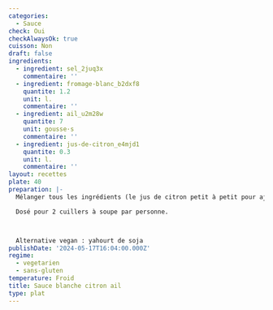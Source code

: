 ```yaml
---
categories:
  - Sauce
check: Oui
checkAlwaysOk: true
cuisson: Non
draft: false
ingredients:
  - ingredient: sel_2juq3x
    commentaire: ''
  - ingredient: fromage-blanc_b2dxf8
    quantite: 1.2
    unit: l.
    commentaire: ''
  - ingredient: ail_u2m28w
    quantite: 7
    unit: gousse·s
    commentaire: ''
  - ingredient: jus-de-citron_e4mjd1
    quantite: 0.3
    unit: l.
    commentaire: ''
layout: recettes
plate: 40
preparation: |-
  Mélanger tous les ingrédients (le jus de citron petit à petit pour ajuster au goût). Ajuster l'assaisonnement.

  Dosé pour 2 cuillers à soupe par personne.



  Alternative vegan : yahourt de soja
publishDate: '2024-05-17T16:04:00.000Z'
regime:
  - vegetarien
  - sans-gluten
temperature: Froid
title: Sauce blanche citron ail
type: plat
---
```

